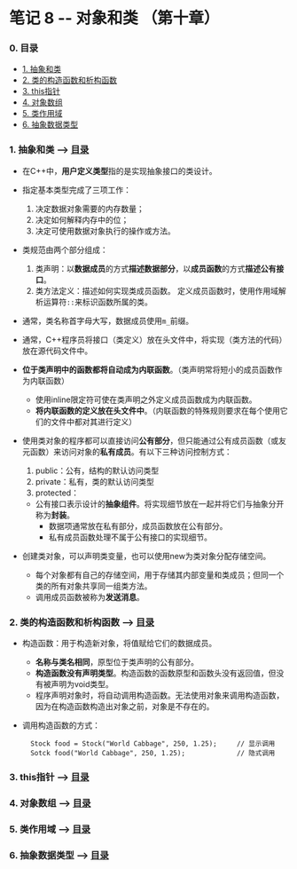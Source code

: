 # 笔记 8 -- 对象和类    （第十章）

### <span id = "0">0. 目录</span>
* [1. 抽象和类](#1)
* [2. 类的构造函数和析构函数](#2)
* [3. this指针](#3)
* [4. 对象数组](#4)
* [5. 类作用域](#5)
* [6. 抽象数据类型](#6)

### <span id = "1">1. 抽象和类</span> --> [目录](#0)
* 在C++中，**用户定义类型**指的是实现抽象接口的类设计。

* 指定基本类型完成了三项工作：
    1. 决定数据对象需要的内存数量；
    2. 决定如何解释内存中的位；
    3. 决定可使用数据对象执行的操作或方法。

* 类规范由两个部分组成：
    1. 类声明：以**数据成员**的方式**描述数据部分**，以**成员函数**的方式**描述公有接口**。
    2. 类方法定义：描述如何实现类成员函数。 定义成员函数时，使用作用域解析运算符`::`来标识函数所属的类。

* 通常，类名称首字母大写，数据成员使用`m_`前缀。
* 通常，C++程序员将接口（类定义）放在头文件中，将实现（类方法的代码）放在源代码文件中。
* **位于类声明中的函数都将自动成为内联函数**。（类声明常将短小的成员函数作为内联函数）
    * 使用inline限定符可使在类声明之外定义成员函数成为内联函数。
    * **将内联函数的定义放在头文件中**。（内联函数的特殊规则要求在每个使用它们的文件中都对其进行定义）

* 使用类对象的程序都可以直接访问**公有部分**，但只能通过公有成员函数（或友元函数）来访问对象的**私有成员**。有以下三种访问控制方式：
    1. public：公有，结构的默认访问类型
    2. private：私有，类的默认访问类型
    3. protected：

    * 公有接口表示设计的**抽象组件**。将实现细节放在一起并将它们与抽象分开称为**封装**。
        * 数据项通常放在私有部分，成员函数放在公有部分。
        * 私有成员函数处理不属于公有接口的实现细节。

* 创建类对象，可以声明类变量，也可以使用new为类对象分配存储空间。
    * 每个对象都有自己的存储空间，用于存储其内部变量和类成员；但同一个类的所有对象共享同一组类方法。
    * 调用成员函数被称为**发送消息**。

### <span id = "2">2. 类的构造函数和析构函数</span> --> [目录](#0)
* 构造函数：用于构造新对象，将值赋给它们的数据成员。
    * **名称与类名相同**，原型位于类声明的公有部分。
    * **构造函数没有声明类型**。构造函数的函数原型和函数头没有返回值，但没有被声明为void类型。
    * 程序声明对象时，将自动调用构造函数。无法使用对象来调用构造函数，因为在构造函数构造出对象之前，对象是不存在的。

* 调用构造函数的方式：

        Stock food = Stock("World Cabbage", 250, 1.25);     // 显示调用
        Sotck food("World Cabbage", 250, 1.25);             // 隐式调用

### <span id = "3">3. this指针</span> --> [目录](#0)


### <span id = "4">4. 对象数组</span> --> [目录](#0)


### <span id = "5">5. 类作用域</span> --> [目录](#0)


### <span id = "6">6. 抽象数据类型</span> --> [目录](#0)


